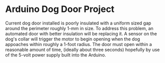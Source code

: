 # Arduino Dog Door Project

Current dog door installed is poorly insulated with a uniform sized gap around the perimeter roughly 1-mm in size. To address this problem, an automated door with better insulation will be replacing it. A sensor on the dog's collar will trigger the motor to begin opening when the dog appoaches within roughly a 1-foot radius. The door must open within a reasonable amount of time, (ideally about three seconds) hopefully by use of the 5-volt power supply built into the Arduino.

